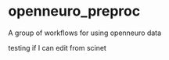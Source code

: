 # openneuro_preproc
A group of workflows for using openneuro data

testing if I can edit from scinet

